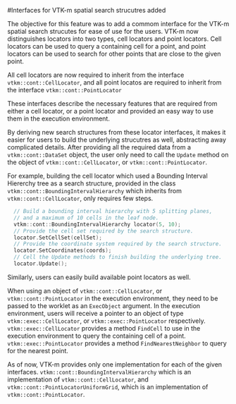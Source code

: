 #Interfaces for VTK-m spatial search strucutres added

The objective for this feature was to add a commom interface for the VTK-m
spatial search strucutes for ease of use for the users.
VTK-m now distinguishes locators into two types, cell locators and point 
locators. Cell locators can be used to query a containing cell for a point, 
and point locators can be used to search for other points that are close to the 
given point.

All cell locators are now required to inherit from the interface
`vtkm::cont::CellLocator`,  and all point locatos are required to inherit from 
the interface `vtkm::cont::PointLocator` 

These interfaces describe the necessary features that are required from either 
a cell locator, or a point locator and provided an easy way to use them in the
execution environment.

By deriving new search structures from these locator interfaces, it makes it
easier for users to build the underlying strucutres as well, abstracting away
complicated details. After providing all the required data from a 
`vtkm::cont::DataSet` object, the user only need to call the `Update` method 
on the object of `vtkm::cont::CellLocator`, or `vtkm::cont::PointLocator`.

For example, building the cell locator which used a Bounding Interval Hiererchy 
tree as a search structure, provided in the class 
`vtkm::cont::BoundingIntervalHierarchy` which inherits from 
`vtkm::cont::CellLocator`, only requires few steps.

```c++
  // Build a bounding interval hierarchy with 5 splitting planes,
  // and a maximum of 10 cells in the leaf node.
  vtkm::cont::BoundingIntervalHierarchy locator(5, 10);
  // Provide the cell set required by the search structure.
  locator.SetCellSet(cellSet);
  // Provide the coordinate system required by the search structure.
  locator.SetCoordinates(coords);
  // Cell the Update methods to finish building the underlying tree.
  locator.Update();
```
Similarly, users can easily build available point locators as well.

When using an object of `vtkm::cont::CellLocator`, or `vtkm::cont::PointLocator`
in the execution environment, they need to be passed to the worklet as an 
`ExecObject` argument. In the execution environment, users will receive a 
pointer to an object of type `vtkm::exec::CellLocator`, or 
`vtkm::exec::PointLocator` respectively. `vtkm::exec::CellLocator` provides a 
method `FindCell` to use in the execution environment to query the containing 
cell of a point. `vtkm::exec::PointLocator` provides a method 
`FindNearestNeighbor` to query for the nearest point.

As of now,  VTK-m provides only one implementation for each of the given 
interfaces. `vtkm::cont::BoundingIntervalHierarchy` which is an implementation 
of `vtkm::cont::CellLocator`, and `vtkm::cont::PointLocatorUniformGrid`, which 
is an implementation of `vtkm::cont::PointLocator`.
